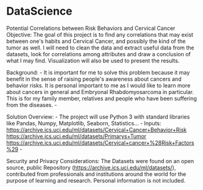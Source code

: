 # DataScience
Potential Correlations between Risk Behaviors and Cervical Cancer</br>
Objective: The goal of this project is to find any correlations that may exist between one's habits and Cervical Cancer, and possibly the kind of the tumor as well. I will need to clean the data and extract useful data from the datasets, look for correlations among attributes and draw a conclusion of what I may find. Visualization will also be used to present the results.

Background:
	- It is important for me to solve this problem because it may benefit in the sense of raising people's awareness about cancers and behavior risks. It is personal important to me as I would like to learn more about cancers in general and Embryonal Rhabdomyosarcoma in particular. This is for my family member, relatives and people who have been suffering from the diseases.
	- 

Solution Overview:
	- The project will use Python 3 with standard libraries like Pandas, Numpy, Matplotlib, Seaborn, Statistics...
	- Inputs: 	https://archive.ics.uci.edu/ml/datasets/Cervical+Cancer+Behavior+Risk
				https://archive.ics.uci.edu/ml/datasets/Primarys+Tumor
				https://archive.ics.uci.edu/ml/datasets/Cervical+cancer+%28Risk+Factors%29
	- 

Security and Privacy Considerations: The Datasets were found on an open source, public Repository (https://archive.ics.uci.edu/ml/datasets/), contributed from professionals and institutions around the world for the purpose of learning and research. Personal information is not included.
